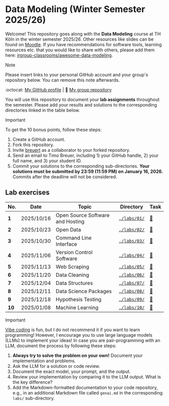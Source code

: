 # Data Modeling (Winter Semester 2025/26)

Welcome! This repository goes along with the **Data Modeling** course at TH Köln in the winter semester 2025/26. Other resources like slides can be found on [Moodle](https://elearning.iws.th-koeln.de/moodle/course/view.php?id=2818). If you have recommendations for software tools, learning resources etc. that you would like to share with others, please add them here: [irgroup-classrooms/awesome-data-modeling](https://github.com/irgroup-classrooms/awesome-data-modeling).

> [!NOTE]
> Please insert links to your personal GitHub account and your group's repository below. You can remove this note afterwards.

:octocat: [My GitHub profile]() | :busts_in_silhouette: [My group repository]()

You will use this repository to document your **lab assignments** throughout the semester. Please add your results and solutions to the corresponding directories linked in the table below.

> [!IMPORTANT]
> To get the 10 bonus points, follow these steps:
> 1. Create a GitHub account. 
> 2. Fork this repository.
> 3. Invite [breuert](https://github.com/breuert/) as a collaborator to your forked repository.
> 4. Send an email to Timo Breuer, including 1) your GitHub handle, 2) your full name, and 3) your student ID. 
> 5. Commit your solutions to the corresponding sub-directories. **Your solutions must be submitted by 23:59 (11:59 PM) on January 16, 2026.** Commits after the deadline will not be considered.

## Lab exercises

| No. | Date | Topic | Directory | Task |
| --- | ---| --- | --- | --- |
| **1** | 2025/10/16 | Open Source Software and Hosting | [`./labs/01/`](./labs/01/) | [:link:](https://gist.github.com/breuert/881ad6d93aa5027c3cb7217e6ec90941) |
| **2** | 2025/10/23 | Open Data | [`./labs/02/`](./labs/02/) | [:link:](https://gist.github.com/breuert/02fcce56cb75cc75e1105f491a2f6e84) |
| **3** | 2025/10/30 | Command Line Interface | [`./labs/03/`](./labs/03/) | [:link:](https://gist.github.com/breuert/4e2ce2387332807c5e767d2793952540) |
| **4** | 2025/11/06 | Version Control Software | [`./labs/04/`](./labs/04/) | [:link:](https://gist.github.com/breuert/4f0345a6478d286f7e45d06dea75c3f4) |
| **5** | 2025/11/13 | Web Scraping | [`./labs/05/`](./labs/05/) | [:link:](https://gist.github.com/breuert/6853f8d1d8c83bdf85c7be74c75ff401) |
| **6** | 2025/11/20 | Data Cleaning | [`./labs/06/`](./labs/06/) | [:link:](https://gist.github.com/breuert/6dc30144c36a849b31d54ac65405405e) |
| **7** | 2025/12/04 | Data Structures | [`./labs/07/`](./labs/07/) | [:link:](https://gist.github.com/breuert/c4ab7ef1bdc2ef4da3aba9b14e99a3f6) |
| **8** | 2025/12/11 | Data Science Packages | [`./labs/08/`](./labs/08/) | [:link:](https://gist.github.com/breuert/859c67cd96437e90fb39f94d12f6bb7c) |
| **9** | 2025/12/18 | Hypothesis Testing | [`./labs/09/`](./labs/09/) | [:link:](https://gist.github.com/breuert/2f4c0807fcd377b7bdba57c3872c4fb4) |
| **10** | 2025/01/08 | Machine Learning | [`./labs/10/`](./labs/10/) | [:link:](https://gist.github.com/breuert/00e13810eb3ec17e7a3701a935361474) |


> [!IMPORTANT]
> [Vibe coding](https://en.wikipedia.org/wiki/Vibe_coding) is fun, but I do not recommend it if you want to learn programming! However, I encourage you to use large language models (LLMs) to implement your ideas! In case you are pair-programming with an LLM, document the process by following these steps:
> 1. **Always try to solve the problem on your own!** Document your implementation and problems.
> 2. Ask the LLM for a solution or code review.
> 3. Document the exact model, your prompt, and the output.
> 4. Review your implementation by comparing it to the LLM output. What is the key difference?
> 5. Add the Markdown-formatted documentation to your code repository, e.g., in an additional Markdown file called `genai.md` in the corresponding `labs/` sub-directory.
